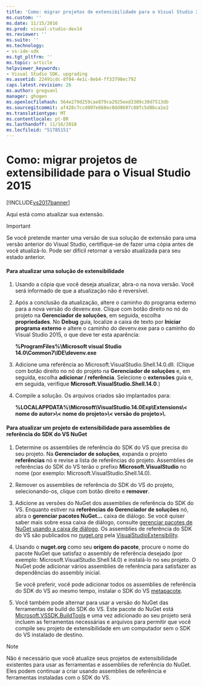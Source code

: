 ```yaml
---
title: 'Como: migrar projetos de extensibilidade para o Visual Studio 2015 | Microsoft Docs'
ms.custom: ''
ms.date: 11/15/2016
ms.prod: visual-studio-dev14
ms.reviewer: ''
ms.suite: ''
ms.technology:
- vs-ide-sdk
ms.tgt_pltfrm: ''
ms.topic: article
helpviewer_keywords:
- Visual Studio SDK, upgrading
ms.assetid: 22491cdc-8f04-4e1c-8eb4-ff33798ec792
caps.latest.revision: 26
ms.author: gregvanl
manager: ghogen
ms.openlocfilehash: 564e279d259cae879ca2925eed3309c30d7513db
ms.sourcegitcommit: af428c7ccd007e668ec0dd8697c88fc5d8bca1e2
ms.translationtype: MT
ms.contentlocale: pt-BR
ms.lasthandoff: 11/16/2018
ms.locfileid: "51785151"
---
```

# <a name="how-to-migrate-extensibility-projects-to-visual-studio-2015"></a>Como: migrar projetos de extensibilidade para o Visual Studio 2015
[!INCLUDE[vs2017banner](../includes/vs2017banner.md)]

Aqui está como atualizar sua extensão.  
  
> [!IMPORTANT]
>  Se você pretende manter uma versão de sua solução de extensão para uma versão anterior do Visual Studio, certifique-se de fazer uma cópia antes de você atualizá-lo. Pode ser difícil retornar a versão atualizada para seu estado anterior.  
  
#### <a name="to-upgrade-an-extensibility-solution"></a>Para atualizar uma solução de extensibilidade  
  
1.  Usando a cópia que você deseja atualizar, abra-o na nova versão. Você será informado de que a atualização não é reversível.  
  
2.  Após a conclusão da atualização, altere o caminho do programa externo para a nova versão do devenv.exe. Clique com botão direito no nó do projeto na **Gerenciador de soluções**, em seguida, escolha **propriedades**. No **Debug** guia, localize a caixa de texto por **Iniciar programa externo** e altere o caminho do devenv.exe para o caminho do Visual Studio 2015, o que deve ter esta aparência:  
  
     **%ProgramFiles%\Microsoft visual Studio 14.0\Common7\IDE\devenv.exe**  
  
3.  Adicione uma referência ao Microsoft.VisualStudio.Shell.14.0.dll. (Clique com botão direito no nó do projeto na **Gerenciador de soluções** e, em seguida, escolha **adicionar / referência**. Selecione o **extensões** guia e, em seguida, verifique **Microsoft.VisualStudio.Shell.14.0**.)  
  
4.  Compile a solução. Os arquivos criados são implantados para:  
  
     **%LOCALAPPDATA%\Microsoft\VisualStudio.14.0Exp\Extensions\\< nome do autor\>\\< nome do projeto\>\\< versão do projeto\>\\**.  
  
#### <a name="to-update-an-extensibility-project-to-nuget-vs-sdk-reference-assemblies"></a>Para atualizar um projeto de extensibilidade para assemblies de referência do SDK do VS NuGet  
  
1.  Determine os assemblies de referência do SDK do VS que precisa do seu projeto.  Na **Gerenciador de soluções**, expanda o projeto **referências** nó e revise a lista de referências do projeto.  Assemblies de referências do SDK do VS terão o prefixo **Microsoft.VisualStudio** no nome (por exemplo: Microsoft.VisualStudio.Shell.14.0).  
  
2.  Remover os assemblies de referência do SDK do VS do projeto, selecionando-os, clique com botão direito e **remover**.  
  
3.  Adicione as versões do NuGet dos assemblies de referência do SDK do VS.  Enquanto estiver na **referências do Gerenciador de soluções** nó, abra o **gerenciar pacotes NuGet...** caixa de diálogo.  Se você quiser saber mais sobre essa caixa de diálogo, consulte [gerenciar pacotes de NuGet usando a caixa de diálogo](http://docs.nuget.org/Consume/Package-Manager-Dialog). Os assemblies de referência do SDK do VS são publicados no [nuget.org](http://www.nuget.org) pela [VisualStudioExtensibility](http://www.nuget.org/profiles/VisualStudioExtensibility).  
  
4.  Usando o **nuget.org** como seu **origem do pacote**, procure o nome do pacote NuGet que satisfaz o assembly de referência desejado (por exemplo: Microsoft.VisualStudio.Shell.14.0) e instalá-lo no seu projeto.  O NuGet pode adicionar vários assemblies de referência para satisfazer as dependências do assembly inicial.  
  
     Se você preferir, você pode adicionar todos os assemblies de referência do SDK do VS ao mesmo tempo, instalar o SDK do VS [metapacote](http://www.nuget.org/packages/VSSDK_Reference_Assemblies).  
  
5.  Você também pode alternar para usar a versão do NuGet das ferramentas de build do SDK do VS. Este pacote do NuGet está [Microsoft.VSSDK.BuildTools](http://www.nuget.org/packages/Microsoft.VSSDK.BuildTools) e uma vez adicionado ao seu projeto será incluem as ferramentas necessárias e arquivos para permitir que você compile seu projeto de extensibilidade em um computador sem o SDK do VS instalado de destino.  
  
> [!NOTE]
>  Não é necessário que você atualize seus projetos de extensibilidade existentes para usar as ferramentas e assemblies de referência do NuGet.  Eles podem continuar a criar usando assemblies de referência e ferramentas instaladas com o SDK do VS.

